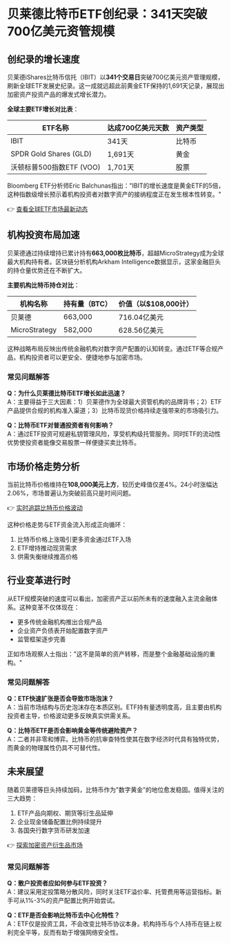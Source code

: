 # 贝莱德比特币ETF创纪录：341天突破700亿美元资管规模

## 创纪录的增长速度

贝莱德iShares比特币信托（IBIT）以**341个交易日**突破700亿美元资产管理规模，刷新全球ETF发展史纪录。这一成就远超此前黄金ETF保持的1,691天记录，展现出加密资产投资产品的爆发式增长潜力。

**全球主要ETF增长对比表**：

| ETF名称        | 达成700亿美元天数 | 资产类型 |
|----------------|-------------------|----------|
| IBIT           | 341天             | 比特币   |
| SPDR Gold Shares (GLD) | 1,691天           | 黄金     |
| 沃顿标普500指数ETF (VOO) | 1,701天           | 股票     |

Bloomberg ETF分析师Eric Balchunas指出："IBIT的增长速度是黄金ETF的5倍，这种指数级增长预示着机构投资者对数字资产的接纳程度正在发生根本性转变。"

👉 [查看全球ETF市场最新动态](https://bit.ly/okx_welcome)

## 机构投资布局加速

贝莱德通过持续增持已累计持有**663,000枚比特币**，超越MicroStrategy成为全球最大机构持有者。区块链分析机构Arkham Intelligence数据显示，这家金融巨头的持仓量优势还在不断扩大。

**主要机构比特币持仓对比**：

| 机构名称       | 持有量（BTC） | 价值（以$108,000计） |
|----------------|---------------|------------------------|
| 贝莱德         | 663,000       | 716.04亿美元           |
| MicroStrategy  | 582,000       | 628.56亿美元           |

这种战略布局反映出传统金融机构对数字资产配置的认知转变。通过ETF等合规产品，机构投资者可以更安全、便捷地参与加密市场。

### 常见问题解答

**Q：为什么贝莱德比特币ETF增长如此迅速？**  
A：主要得益于三大因素：1）贝莱德作为全球最大资管机构的品牌背书；2）ETF产品提供合规的机构准入渠道；3）比特币现货价格持续走强带来的市场吸引力。

**Q：比特币ETF对普通投资者有何影响？**  
A：通过ETF投资可规避私钥管理风险，享受机构级托管服务。同时ETF的流动性优势使投资者能像交易股票一样便捷买卖比特币。

## 市场价格走势分析

当前比特币价格维持在**108,000美元上方**，较历史峰值仅差4%。24小时涨幅达2.06%，市场普遍认为突破前高只是时间问题。

👉 [实时追踪比特币价格波动](https://bit.ly/okx_welcome)

这种价格走势与ETF资金流入形成正向循环：  
1. 比特币价格上涨吸引更多资金通过ETF入场  
2. ETF增持推动现货需求  
3. 供需失衡继续推高价格  

## 行业变革进行时

从ETF规模突破的速度可以看出，加密资产正以前所未有的速度融入主流金融体系。这种变革不仅体现在：  
- 更多传统金融机构推出合规产品  
- 企业资产负债表开始配置数字资产  
- 监管框架逐步完善  

正如市场观察人士指出："这不是简单的资产转移，而是整个金融基础设施的重构。"

### 常见问题解答

**Q：ETF快速扩张是否会导致市场泡沫？**  
A：当前市场结构与历史泡沫存在本质区别。ETF持有量透明度高，且主要由机构投资者主导，价格波动更多反映真实供需关系。

**Q：比特币ETF是否会影响黄金等传统避险资产？**  
A：二者并非零和博弈。比特币的抗审查特性使其在数字经济时代具有独特优势，而黄金的物理属性仍具不可替代性。

## 未来展望

随着贝莱德等巨头持续加码，比特币作为"数字黄金"的地位愈发稳固。值得关注的三大趋势：  
1. ETF产品向期权、期货等衍生品延伸  
2. 企业现金储备配置比例持续提升  
3. 各国央行数字货币研发加速  

👉 [探索加密资产衍生品市场](https://bit.ly/okx_welcome)

### 常见问题解答

**Q：散户投资者应如何参与ETF投资？**  
A：建议采用定投策略分散风险，同时关注ETF溢价率、托管费用等运营指标。新手可从1%-3%的资产配置比例开始尝试。

**Q：ETF是否会影响比特币去中心化特性？**  
A：ETF仅是投资工具，不会改变比特币协议本身。机构持币与个人持币在链上权利完全平等，反而有助于增强网络安全性。